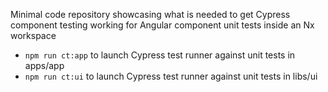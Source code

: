 Minimal code repository showcasing what is needed to get Cypress component testing working for Angular component unit tests inside an Nx workspace

- `npm run ct:app` to launch Cypress test runner against unit tests in apps/app
- `npm run ct:ui` to launch Cypress test runner against unit tests in libs/ui
